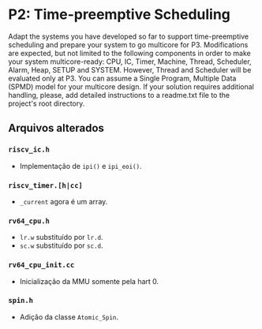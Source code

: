 # P2: Time-preemptive Scheduling

Adapt the systems you have developed so far to support time-preemptive scheduling and prepare your system to go multicore for P3. 
Modifications are expected, but not limited to the following components in order to make your system multicore-ready: CPU, IC, Timer, Machine, Thread, Scheduler, Alarm, Heap, SETUP and SYSTEM. 
However, Thread and Scheduler will be evaluated only at P3.
You can assume a Single Program, Multiple Data (SPMD) model for your multicore design. 
If your solution requires additional handling, please, add detailed instructions to a readme.txt file to the project's root directory.

## Arquivos alterados 

### `riscv_ic.h`

- Implementação de `ipi()` e `ipi_eoi()`.

### `riscv_timer.[h|cc]`

- `_current` agora é um array.

### `rv64_cpu.h`

- `lr.w` substituído por `lr.d`.
- `sc.w` substituído por `sc.d`.

### `rv64_cpu_init.cc`

- Inicialização da MMU somente pela hart 0.

### `spin.h`

- Adição da classe `Atomic_Spin`.

